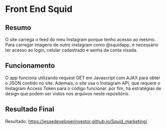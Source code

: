 # Front End Squid

## Resumo
O site carrega o feed do meu Instagram porque tenho acesso ao mesmo. Para carregar imagens de outro instagram como @squidapp, é necessário ter acesso ao login, celular cadastrado e senha da conta visada.

## Funcionamento
O app funciona utilizando request GET em Javascript com AJAX para obter o JSON contido no site. Ademais, o site usa o Instagram API, que requere o Instagram Access Token para o código funcionar. por fim, há estratégias de design que podem ser vistos nos arquivos neste repositório.

## Resultado Final
Resultado: https://jessedeveloperinvestor.github.io/Squid_marketing/
